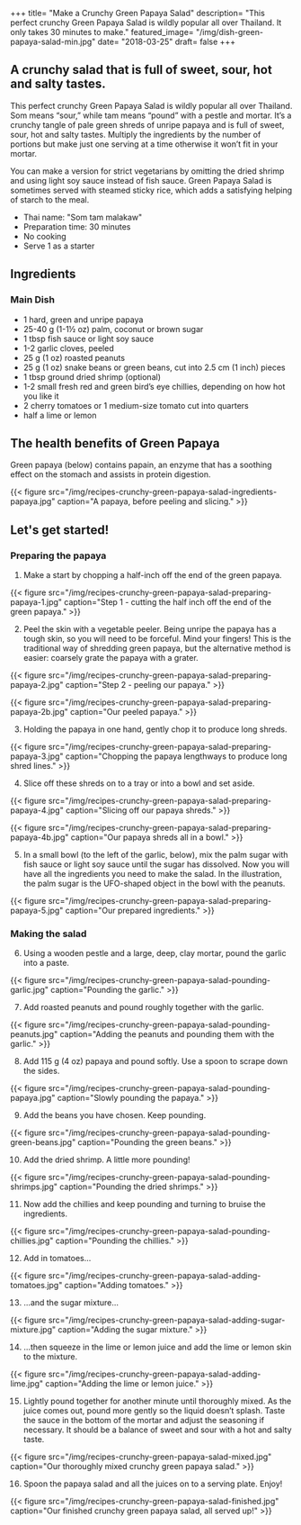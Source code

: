 +++
title= "Make a Crunchy Green Papaya Salad"
description= "This perfect crunchy Green Papaya Salad is wildly popular all over Thailand. It only takes 30 minutes to make."
featured_image= "/img/dish-green-papaya-salad-min.jpg"
date= "2018-03-25"
draft= false
+++

## A crunchy salad that is full of sweet, sour, hot and salty tastes.

This perfect crunchy Green Papaya Salad is wildly popular all over Thailand. Som means “sour,” while tam means “pound” with a pestle and mortar. It’s a crunchy tangle of pale green shreds of unripe papaya and is full of sweet, sour, hot and salty tastes. Multiply the ingredients by the number of portions but make just one serving at a time otherwise it won’t fit in your mortar.

You can make a version for strict vegetarians by omitting the dried shrimp and using light soy sauce instead of fish sauce. Green Papaya Salad is sometimes served with steamed sticky rice, which adds a satisfying helping of starch to the meal.

- Thai name: "Som tam malakaw"
- Preparation time: 30 minutes
- No cooking
- Serve 1 as a starter

## Ingredients

### Main Dish

- 1 hard, green and unripe papaya
- 25-40 g (1-1½ oz) palm, coconut or brown sugar
- 1 tbsp fish sauce or light soy sauce
- 1-2 garlic cloves, peeled
- 25 g (1 oz) roasted peanuts
- 25 g (1 oz) snake beans or green beans, cut into 2.5 cm (1 inch) pieces
- 1 tbsp ground dried shrimp (optional)
- 1-2 small fresh red and green bird’s eye chillies, depending on how hot you like it
- 2 cherry tomatoes or 1 medium-size tomato cut into quarters
- half a lime or lemon

## The health benefits of Green Papaya

Green papaya (below) contains papain, an enzyme that has a soothing effect on the stomach and assists in protein digestion.

{{< figure src="/img/recipes-crunchy-green-papaya-salad-ingredients-papaya.jpg" caption="A papaya, before peeling and slicing." >}}

## Let's get started!

### Preparing the papaya

1) Make a start by chopping a half-inch off the end of the green papaya.

{{< figure src="/img/recipes-crunchy-green-papaya-salad-preparing-papaya-1.jpg" caption="Step 1 - cutting the half inch off the end of the green papaya." >}}

2) Peel the skin with a vegetable peeler. Being unripe the papaya has a tough skin, so you will need to be forceful. Mind your fingers! This is the traditional way of shredding green papaya, but the alternative method is easier: coarsely grate the papaya with a grater.

{{< figure src="/img/recipes-crunchy-green-papaya-salad-preparing-papaya-2.jpg" caption="Step 2 - peeling our papaya." >}}

{{< figure src="/img/recipes-crunchy-green-papaya-salad-preparing-papaya-2b.jpg" caption="Our peeled papaya." >}}

3) Holding the papaya in one hand, gently chop it to produce long shreds.

{{< figure src="/img/recipes-crunchy-green-papaya-salad-preparing-papaya-3.jpg" caption="Chopping the papaya lengthways to produce long shred lines." >}}

4) Slice off these shreds on to a tray or into a bowl and set aside.

{{< figure src="/img/recipes-crunchy-green-papaya-salad-preparing-papaya-4.jpg" caption="Slicing off our papaya shreds." >}}

{{< figure src="/img/recipes-crunchy-green-papaya-salad-preparing-papaya-4b.jpg" caption="Our papaya shreds all in a bowl." >}}

5) In a small bowl (to the left of the garlic, below), mix the palm sugar with fish sauce or light soy sauce until the sugar has dissolved. Now you will have all the ingredients you need to make the salad. In the illustration, the palm sugar is the UFO-shaped object in the bowl with the peanuts.

{{< figure src="/img/recipes-crunchy-green-papaya-salad-preparing-papaya-5.jpg" caption="Our prepared ingredients." >}}

### Making the salad

6) Using a wooden pestle and a large, deep, clay mortar, pound the garlic into a paste.

{{< figure src="/img/recipes-crunchy-green-papaya-salad-pounding-garlic.jpg" caption="Pounding the garlic." >}}

7) Add roasted peanuts and pound roughly together with the garlic.

{{< figure src="/img/recipes-crunchy-green-papaya-salad-pounding-peanuts.jpg" caption="Adding the peanuts and pounding them with the garlic." >}}

8) Add 115 g (4 oz) papaya and pound softly. Use a spoon to scrape down the sides.

{{< figure src="/img/recipes-crunchy-green-papaya-salad-pounding-papaya.jpg" caption="Slowly pounding the papaya." >}}

9) Add the beans you have chosen. Keep pounding.

{{< figure src="/img/recipes-crunchy-green-papaya-salad-pounding-green-beans.jpg" caption="Pounding the green beans." >}}

10) Add the dried shrimp. A little more pounding!

{{< figure src="/img/recipes-crunchy-green-papaya-salad-pounding-shrimps.jpg" caption="Pounding the dried shrimps." >}}

11) Now add the chillies and keep pounding and turning to bruise the ingredients.

{{< figure src="/img/recipes-crunchy-green-papaya-salad-pounding-chillies.jpg" caption="Pounding the chillies." >}}

12) Add in tomatoes…

{{< figure src="/img/recipes-crunchy-green-papaya-salad-adding-tomatoes.jpg" caption="Adding tomatoes." >}}

13) …and the sugar mixture…

{{< figure src="/img/recipes-crunchy-green-papaya-salad-adding-sugar-mixture.jpg" caption="Adding the sugar mixture." >}}

14) …then squeeze in the lime or lemon juice and add the lime or lemon skin to the mixture.

{{< figure src="/img/recipes-crunchy-green-papaya-salad-adding-lime.jpg" caption="Adding the lime or lemon juice." >}}

15) Lightly pound together for another minute until thoroughly mixed. As the juice comes out, pound more gently so the liquid doesn’t splash. Taste the sauce in the bottom of the mortar and adjust the seasoning if necessary. It should be a balance of sweet and sour with a hot and salty taste.

{{< figure src="/img/recipes-crunchy-green-papaya-salad-mixed.jpg" caption="Our thoroughly mixed crunchy green papaya salad." >}}

16) Spoon the papaya salad and all the juices on to a serving plate. Enjoy!

{{< figure src="/img/recipes-crunchy-green-papaya-salad-finished.jpg" caption="Our finished crunchy green papaya salad, all served up!" >}}